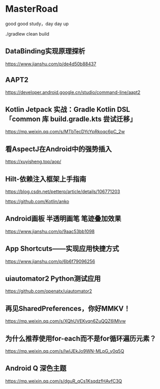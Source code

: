 # MasterRoad
good good study，day day up

./gradlew clean build

## DataBinding实现原理探析  
https://www.jianshu.com/p/de4d50b88437

## AAPT2  
https://developer.android.google.cn/studio/command-line/aapt2

## Kotlin Jetpack 实战：Gradle Kotlin DSL 「common 库 build.gradle.kts 尝试迁移」
https://mp.weixin.qq.com/s/MTbTecDYcYpRkoqc6pC_2w

## 看AspectJ在Android中的强势插入
https://xuyisheng.top/aop/

## Hilt-依赖注入框架上手指南
https://blog.csdn.net/petterp/article/details/106771203

https://github.com/Kotlin/anko

## Android画板 半透明画笔 笔迹叠加效果
https://www.jianshu.com/p/9aac53bb1098

## App Shortcuts——实现应用快捷方式
https://www.jianshu.com/p/6b6f79096256

## uiautomator2 Python测试应用
https://github.com/openatx/uiautomator2

## 再见SharedPreferences，你好MMKV！
https://mp.weixin.qq.com/s/XQhUVEKvqn6ZuQQZ6lMlvw

## 为什么推荐使用for-each而不是for循环遍历元素？
https://mp.weixin.qq.com/s/IwIJEkJo9WN-MLpG_y0q5Q
## Android Q 深色主题
https://mp.weixin.qq.com/s/dguR_qCs1KsqdzfHAvfC3Q
